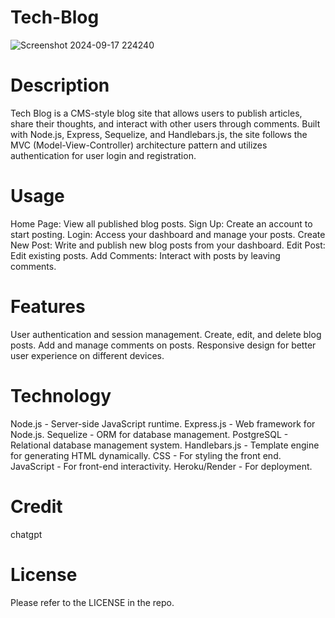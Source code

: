 # Tech-Blog
![Screenshot 2024-09-17 224240](https://github.com/user-attachments/assets/70f34cb4-4f56-4921-a062-86864556366a)

# Description
Tech Blog is a CMS-style blog site that allows users to publish articles, share their thoughts, and interact with other users through comments. Built with Node.js, Express, Sequelize, and Handlebars.js, the site follows the MVC (Model-View-Controller) architecture pattern and utilizes authentication for user login and registration.

# Usage
Home Page: View all published blog posts.
Sign Up: Create an account to start posting.
Login: Access your dashboard and manage your posts.
Create New Post: Write and publish new blog posts from your dashboard.
Edit Post: Edit existing posts.
Add Comments: Interact with posts by leaving comments.

# Features
User authentication and session management.
Create, edit, and delete blog posts.
Add and manage comments on posts.
Responsive design for better user experience on different devices.

# Technology
Node.js - Server-side JavaScript runtime.
Express.js - Web framework for Node.js.
Sequelize - ORM for database management.
PostgreSQL - Relational database management system.
Handlebars.js - Template engine for generating HTML dynamically.
CSS - For styling the front end.
JavaScript - For front-end interactivity.
Heroku/Render - For deployment.

# Credit
chatgpt 

# License
Please refer to the LICENSE in the repo.

